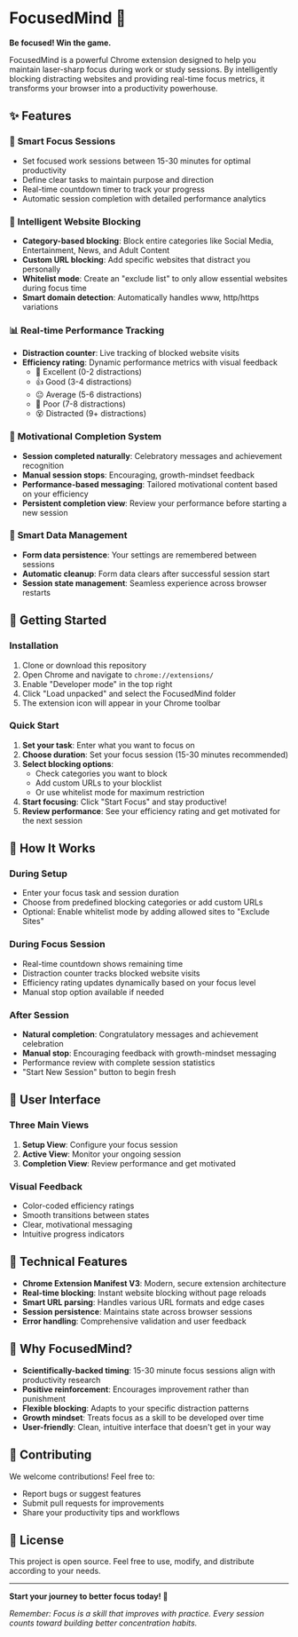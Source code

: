# FocusedMind 🎯

**Be focused! Win the game.**

FocusedMind is a powerful Chrome extension designed to help you maintain laser-sharp focus during work or study sessions. By intelligently blocking distracting websites and providing real-time focus metrics, it transforms your browser into a productivity powerhouse.

## ✨ Features

### 🎯 **Smart Focus Sessions**

- Set focused work sessions between 15-30 minutes for optimal productivity
- Define clear tasks to maintain purpose and direction
- Real-time countdown timer to track your progress
- Automatic session completion with detailed performance analytics

### 🚫 **Intelligent Website Blocking**

- **Category-based blocking**: Block entire categories like Social Media, Entertainment, News, and Adult Content
- **Custom URL blocking**: Add specific websites that distract you personally
- **Whitelist mode**: Create an "exclude list" to only allow essential websites during focus time
- **Smart domain detection**: Automatically handles www, http/https variations

### 📊 **Real-time Performance Tracking**

- **Distraction counter**: Live tracking of blocked website visits
- **Efficiency rating**: Dynamic performance metrics with visual feedback
  - 🎯 Excellent (0-2 distractions)
  - 👍 Good (3-4 distractions)
  - 😐 Average (5-6 distractions)
  - 😬 Poor (7-8 distractions)
  - 😵 Distracted (9+ distractions)

### 🎉 **Motivational Completion System**

- **Session completed naturally**: Celebratory messages and achievement recognition
- **Manual session stops**: Encouraging, growth-mindset feedback
- **Performance-based messaging**: Tailored motivational content based on your efficiency
- **Persistent completion view**: Review your performance before starting a new session

### 💾 **Smart Data Management**

- **Form data persistence**: Your settings are remembered between sessions
- **Automatic cleanup**: Form data clears after successful session start
- **Session state management**: Seamless experience across browser restarts

## 🚀 Getting Started

### Installation

1. Clone or download this repository
2. Open Chrome and navigate to `chrome://extensions/`
3. Enable "Developer mode" in the top right
4. Click "Load unpacked" and select the FocusedMind folder
5. The extension icon will appear in your Chrome toolbar

### Quick Start

1. **Set your task**: Enter what you want to focus on
2. **Choose duration**: Set your focus session (15-30 minutes recommended)
3. **Select blocking options**:
   - Check categories you want to block
   - Add custom URLs to your blocklist
   - Or use whitelist mode for maximum restriction
4. **Start focusing**: Click "Start Focus" and stay productive!
5. **Review performance**: See your efficiency rating and get motivated for the next session

## 📱 How It Works

### During Setup

- Enter your focus task and session duration
- Choose from predefined blocking categories or add custom URLs
- Optional: Enable whitelist mode by adding allowed sites to "Exclude Sites"

### During Focus Session

- Real-time countdown shows remaining time
- Distraction counter tracks blocked website visits
- Efficiency rating updates dynamically based on your focus level
- Manual stop option available if needed

### After Session

- **Natural completion**: Congratulatory messages and achievement celebration
- **Manual stop**: Encouraging feedback with growth-mindset messaging
- Performance review with complete session statistics
- "Start New Session" button to begin fresh

## 🎨 User Interface

### Three Main Views

1. **Setup View**: Configure your focus session
2. **Active View**: Monitor your ongoing session
3. **Completion View**: Review performance and get motivated

### Visual Feedback

- Color-coded efficiency ratings
- Smooth transitions between states
- Clear, motivational messaging
- Intuitive progress indicators

## 🔧 Technical Features

- **Chrome Extension Manifest V3**: Modern, secure extension architecture
- **Real-time blocking**: Instant website blocking without page reloads
- **Smart URL parsing**: Handles various URL formats and edge cases
- **Session persistence**: Maintains state across browser sessions
- **Error handling**: Comprehensive validation and user feedback

## 🌟 Why FocusedMind?

- **Scientifically-backed timing**: 15-30 minute focus sessions align with productivity research
- **Positive reinforcement**: Encourages improvement rather than punishment
- **Flexible blocking**: Adapts to your specific distraction patterns
- **Growth mindset**: Treats focus as a skill to be developed over time
- **User-friendly**: Clean, intuitive interface that doesn't get in your way

## 🤝 Contributing

We welcome contributions! Feel free to:

- Report bugs or suggest features
- Submit pull requests for improvements
- Share your productivity tips and workflows

## 📄 License

This project is open source. Feel free to use, modify, and distribute according to your needs.

---

**Start your journey to better focus today! 🚀**

_Remember: Focus is a skill that improves with practice. Every session counts toward building better concentration habits._
